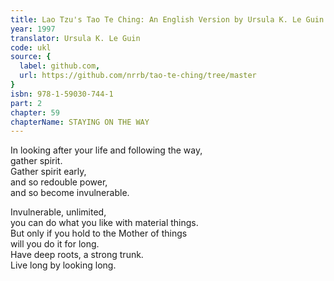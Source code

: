 ```yaml
---
title: Lao Tzu's Tao Te Ching: An English Version by Ursula K. Le Guin
year: 1997
translator: Ursula K. Le Guin
code: ukl
source: {
  label: github.com,
  url: https://github.com/nrrb/tao-te-ching/tree/master
}
isbn: 978-1-59030-744-1
part: 2
chapter: 59
chapterName: STAYING ON THE WAY
---
```

In looking after your life and following the way,  
gather spirit.  
Gather spirit early,  
and so redouble power,  
and so become invulnerable.  

Invulnerable, unlimited,  
you can do what you like with material things.  
But only if you hold to the Mother of things  
will you do it for long.  
Have deep roots, a strong trunk.  
Live long by looking long.